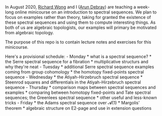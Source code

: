 In August 2020, [Richard Wong](https://web.ma.utexas.edu/users/richard.wong/) and I ([Arun
Debray](https://web.ma.utexas.edu/users/a.debray/)) are teaching a week-long online minicourse on an introduction
to spectral sequences. We plan to focus on examples rather than theory, taking for granted the existence of these
spectral sequences and using them to compute interesting things. As both of us are algebraic topologists, our
examples will primary be motivated from algebraic topology.

The purpose of this repo is to contain lecture notes and exercises for this minicourse.

Here's a provisional schedule:
	- Monday
		* what is a spectral sequence?
		* the Serre spectral sequence for a fibration
		* multiplicative structurs and why they're neat
	- Tuesday
		* additional Serre spectral sequence examples coming from group cohomology
		* the homotopy fixed-points spectral sequence
	- Wednesday
		* the Atiyah-Hirzebruch spectral sequence
		* Steenrod squares and differentials in the Atiyah-Hirzebruch spectral sequence
	- Thursday
		* comparison maps between spectral sequences and examples
		* comparing between homotopy fixed-points and Tate spectral sequences; the Greenlees spectral sequence
		* other useful and less-known tricks
	- Friday
		* the Adams spectral sequence over 𝓐(1)
		* Margolis' theorem
		* algebraic structure on E2-page and use in extension questions
